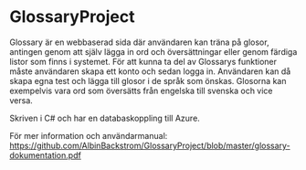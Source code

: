 # GlossaryProject
Glossary är en webbaserad sida där användaren kan träna på glosor, antingen genom att själv lägga in ord och översättningar eller genom färdiga listor som finns i systemet. För att kunna ta del av Glossarys funktioner måste användaren skapa ett konto och sedan logga in. Användaren kan då skapa egna test och lägga till glosor i de språk som önskas. Glosorna kan exempelvis vara ord som översätts från engelska till svenska och vice versa.

Skriven i C# och har en databaskoppling till Azure. 

För mer information och användarmanual: https://github.com/AlbinBackstrom/GlossaryProject/blob/master/glossary-dokumentation.pdf
